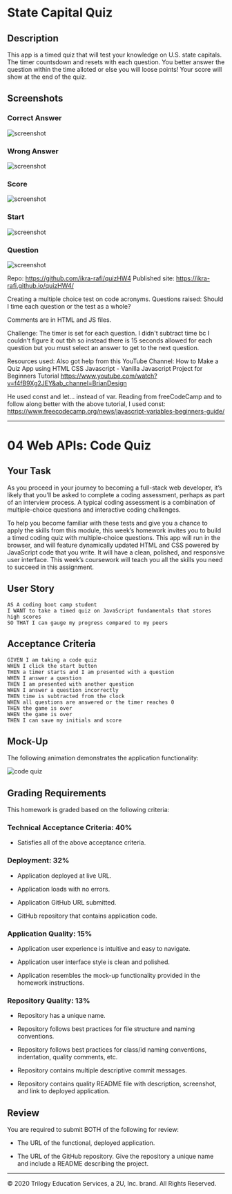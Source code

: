# State Capital Quiz  
## Description 
This app is a timed quiz that will test your knowledge on U.S. state capitals. The timer countsdown and resets with each question. You better answer the question within the time alloted or else you will loose points! Your score will show at the end of the quiz.

## Screenshots 
### Correct Answer 
![screenshot](Assets/correctquiz.png) 
### Wrong Answer 
![screenshot](Assets/wrongquiz.png)
### Score 
![screenshot](Assets/scorequiz.png)
### Start  
![screenshot](Assets/readyquiz.png)
### Question 
![screenshot](Assets/questionquiz.png)  


Repo: https://github.com/ikra-rafi/quizHW4 
Published site: https://ikra-rafi.github.io/quizHW4/ 

Creating a multiple choice test on code acronyms.
Questions raised:   Should I time each question or the test as a whole?

Comments are in HTML and JS files.

Challenge: The timer is set for each question. I didn't subtract time bc I couldn't figure it out tbh 
so instead there is 15 seconds allowed for each question but you must select an answer to 
get to the next question. 

Resources used:
Also got help from this YouTube Channel:
How to Make a Quiz App using HTML CSS Javascript - Vanilla Javascript Project for Beginners Tutorial
https://www.youtube.com/watch?v=f4fB9Xg2JEY&ab_channel=BrianDesign

He used const and let... instead of var. Reading from freeCodeCamp and to follow along better with the above tutorial, 
I used const: https://www.freecodecamp.org/news/javascript-variables-beginners-guide/


----------------------------------------------------------------
                    


# 04 Web APIs: Code Quiz

## Your Task

As you proceed in your journey to becoming a full-stack web developer, it’s likely that you’ll be asked to complete a coding assessment, perhaps as part of an interview process. A typical coding assessment is a combination of multiple-choice questions and interactive coding challenges. 

To help you become familiar with these tests and give you a chance to apply the skills from this module, this week’s homework invites you to build a timed coding quiz with multiple-choice questions. This app will run in the browser, and will feature dynamically updated HTML and CSS powered by JavaScript code that you write. It will have a clean, polished, and responsive user interface. This week’s coursework will teach you all the skills you need to succeed in this assignment.


## User Story

```
AS A coding boot camp student
I WANT to take a timed quiz on JavaScript fundamentals that stores high scores
SO THAT I can gauge my progress compared to my peers
```


## Acceptance Criteria

```
GIVEN I am taking a code quiz
WHEN I click the start button
THEN a timer starts and I am presented with a question
WHEN I answer a question
THEN I am presented with another question
WHEN I answer a question incorrectly
THEN time is subtracted from the clock
WHEN all questions are answered or the timer reaches 0
THEN the game is over
WHEN the game is over
THEN I can save my initials and score
```


## Mock-Up

The following animation demonstrates the application functionality:

![code quiz](./Assets/04-web-apis-homework-demo.gif)


## Grading Requirements

This homework is graded based on the following criteria: 

### Technical Acceptance Criteria: 40%

* Satisfies all of the above acceptance criteria.

### Deployment: 32%

* Application deployed at live URL.

* Application loads with no errors.

* Application GitHub URL submitted.

* GitHub repository that contains application code.

### Application Quality: 15%

* Application user experience is intuitive and easy to navigate.

* Application user interface style is clean and polished.

* Application resembles the mock-up functionality provided in the homework instructions.

### Repository Quality: 13%

* Repository has a unique name.

* Repository follows best practices for file structure and naming conventions.

* Repository follows best practices for class/id naming conventions, indentation, quality comments, etc.

* Repository contains multiple descriptive commit messages.

* Repository contains quality README file with description, screenshot, and link to deployed application.


## Review

You are required to submit BOTH of the following for review:

* The URL of the functional, deployed application.

* The URL of the GitHub repository. Give the repository a unique name and include a README describing the project.

- - -
© 2020 Trilogy Education Services, a 2U, Inc. brand. All Rights Reserved.
